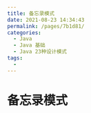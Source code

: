 ```yaml
---
title: 备忘录模式
date: 2021-08-23 14:34:43
permalink: /pages/7b1d81/
categories:
  - Java
  - Java 基础
  - Java 23种设计模式
tags:
  - 
---
```


# 备忘录模式